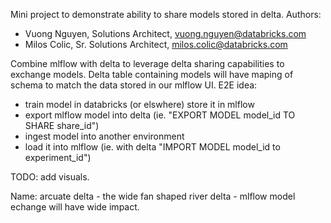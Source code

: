 Mini project to demonstrate ability to share models stored in delta.
Authors:
- Vuong Nguyen, Solutions Architect, vuong.nguyen@databricks.com
- Milos Colic, Sr. Solutions Architect, milos.colic@databricks.com

Combine mlflow with delta to leverage delta sharing capabilities to exchange models.
Delta table containing models will have maping of schema to match the data stored in our mlflow UI.
E2E idea:
- train model in databricks (or elswhere) store it in mlflow
- export mlflow model into delta (ie. "EXPORT MODEL model_id TO SHARE share_id")
- ingest model into another environment 
- load it into mlflow (ie. with delta "IMPORT MODEL model_id to experiment_id")

TODO: add visuals.


Name: arcuate delta - the wide fan shaped river delta - mlflow model echange will have wide impact.

